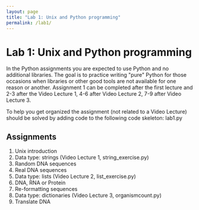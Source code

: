 ```yaml
---
layout: page
title: "Lab 1: Unix and Python programming"
permalink: /lab1/
---
```


# ​​Lab 1: Unix and Python programming
In the Python assignments you are expected to use Python and no additional libraries. The goal is to practice writing "pure" Python for those occasions when libraries or other good tools are not available for one reason or another. Assignment 1 can be completed after the first lecture and 2-3 after the Video Lecture 1, 4-6 after Video Lecture 2, 7-9 after Video Lecture 3.

To help you get organized the assignment (not related to a Video Lecture)​ should be solved by adding code to the following code skeleton: lab1.py​

## Assignments

1. Unix introduction
2. Data type: strings​ (Video Lecture 1, string_exercise.py)
3. Random DNA sequences ​​
4. Real DNA sequences​ ​ 
5. Data type: lists  (Video Lecture 2, list_exercise.py)
6. DNA, RNA or Protein
7. Re-formatting sequences​
8. Data type: dictionaries​ (Video Lecture 3, organismcount.py)
9. Translate DNA


